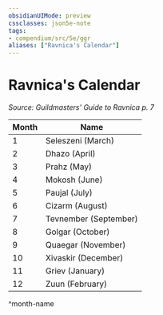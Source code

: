 ```yaml
---
obsidianUIMode: preview
cssclasses: json5e-note
tags:
- compendium/src/5e/ggr
aliases: ["Ravnica's Calendar"]
---
```

# Ravnica's Calendar
*Source: Guildmasters' Guide to Ravnica p. 7* 

| Month | Name |
|-------|------|
| 1 | Seleszeni (March) |
| 2 | Dhazo (April) |
| 3 | Prahz (May) |
| 4 | Mokosh (June) |
| 5 | Paujal (July) |
| 6 | Cizarm (August) |
| 7 | Tevnember (September) |
| 8 | Golgar (October) |
| 9 | Quaegar (November) |
| 10 | Xivaskir (December) |
| 11 | Griev (January) |
| 12 | Zuun (February) |
^month-name